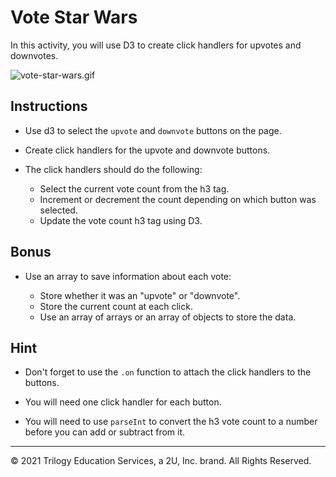 # Vote Star Wars

In this activity, you will use D3 to create click handlers for upvotes and downvotes.

![vote-star-wars.gif](Images/vote-star-wars.gif)

## Instructions

* Use d3 to select the `upvote` and `downvote` buttons on the page.

* Create click handlers for the upvote and downvote buttons.

* The click handlers should do the following:

  * Select the current vote count from the h3 tag.
  * Increment or decrement the count depending on which button was selected.
  * Update the vote count h3 tag using D3.

## Bonus

* Use an array to save information about each vote:

  * Store whether it was an "upvote" or "downvote".
  * Store the current count at each click.
  * Use an array of arrays or an array of objects to store the data.

## Hint

* Don't forget to use the `.on` function to attach the click handlers to the buttons.

* You will need one click handler for each button.

* You will need to use `parseInt` to convert the h3 vote count to a number before you can add or subtract from it.

---

© 2021 Trilogy Education Services, a 2U, Inc. brand. All Rights Reserved.
